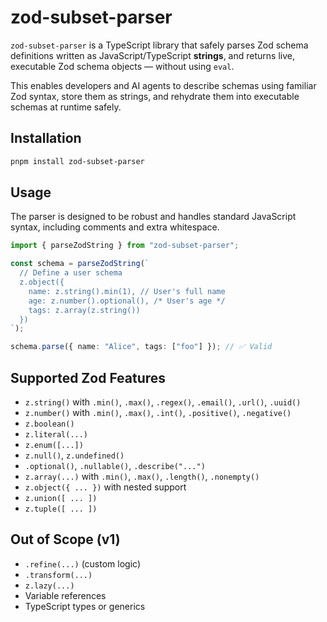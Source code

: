 # zod-subset-parser

`zod-subset-parser` is a TypeScript library that safely parses Zod schema definitions written as JavaScript/TypeScript **strings**, and returns live, executable Zod schema objects — without using `eval`.

This enables developers and AI agents to describe schemas using familiar Zod syntax, store them as strings, and rehydrate them into executable schemas at runtime safely.

## Installation

```bash
pnpm install zod-subset-parser
```

## Usage

The parser is designed to be robust and handles standard JavaScript syntax, including comments and extra whitespace.

```ts
import { parseZodString } from "zod-subset-parser";

const schema = parseZodString(`
  // Define a user schema
  z.object({
    name: z.string().min(1), // User's full name
    age: z.number().optional(), /* User's age */
    tags: z.array(z.string())
  })
`);

schema.parse({ name: "Alice", tags: ["foo"] }); // ✅ Valid
```

## Supported Zod Features

- `z.string()` with `.min()`, `.max()`, `.regex()`, `.email()`, `.url()`, `.uuid()`
- `z.number()` with `.min()`, `.max()`, `.int()`, `.positive()`, `.negative()`
- `z.boolean()`
- `z.literal(...)`
- `z.enum([...])`
- `z.null()`, `z.undefined()`
- `.optional()`, `.nullable()`, `.describe("...")`
- `z.array(...)` with `.min()`, `.max()`, `.length()`, `.nonempty()`
- `z.object({ ... })` with nested support
- `z.union([ ... ])`
- `z.tuple([ ... ])`

## Out of Scope (v1)

- `.refine(...)` (custom logic)
- `.transform(...)`
- `z.lazy(...)`
- Variable references
- TypeScript types or generics

